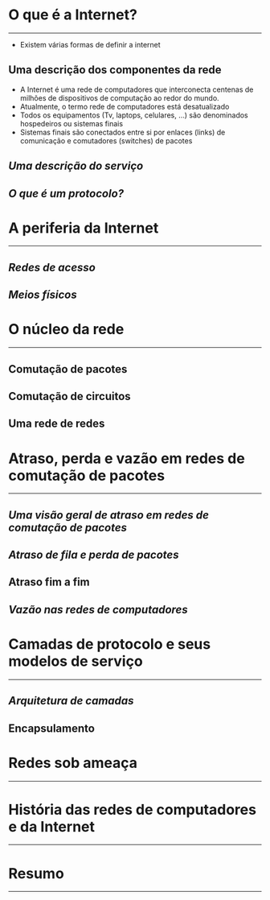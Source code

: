 
# O que é a Internet?

---

- Existem várias formas de definir a internet

## **********Uma descrição dos componentes da rede**********

* A Internet é uma rede de computadores que interconecta centenas de milhões de dispositivos de compu­tação ao redor do mundo.
* Atualmente, o termo rede de computadores está desatualizado
* Todos os equipamentos (Tv, laptops, celulares, …) são denominados hospedeiros ou sistemas finais
* Sistemas finais são conectados entre si por enlaces (links) de comunicação e comutadores (switches) de pacotes

## ***********************Uma descrição do serviço***********************

## *********************O que é um protocolo?*********************

# A periferia da Internet

---

## ***************Redes de acesso***************

## *************Meios físicos*************

# O núcleo da rede

---

## ********************Comutação de pacotes********************

## **********************Comutação de circuitos**********************

## **************Uma rede de redes**************

# Atraso, perda e vazão em redes de comutação de pacotes

---

## ***********Uma visão geral de atraso em redes de comutação de pacotes***********

## *********************************Atraso de fila e perda de pacotes*********************************

## **Atraso fim a fim**

## *******************************Vazão nas redes de computadores*******************************

# Camadas de protocolo e seus modelos de serviço

---

## *********Arquitetura de camadas*********

## **************Encapsulamento**************

# Redes sob ameaça

---

# História das redes de computadores e da Internet

---

# ******Resumo******

---